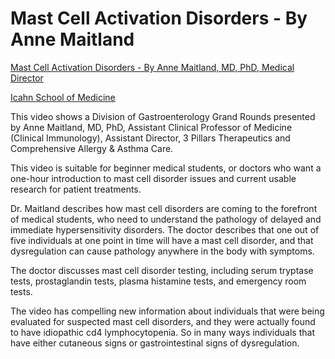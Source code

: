 [//]: # (
source: https://www.youtube.com/watch?v=cc7Vc_fJZzc
tags: videos
)

# Mast Cell Activation Disorders - By Anne Maitland

[Mast Cell Activation Disorders - By Anne Maitland, MD, PhD, Medical Director](https://www.youtube.com/watch?v=cc7Vc_fJZzc)

[Icahn School of Medicine](https://www.youtube.com/@IcahnSchoolofMedicine)

This video shows a Division of Gastroenterology Grand Rounds presented by Anne Maitland, MD, PhD, Assistant Clinical Professor of Medicine (Clinical Immunology), Assistant Director, 3 Pillars Therapeutics and Comprehensive Allergy & Asthma Care.

This video is suitable for beginner medical students, or doctors who want a one-hour introduction to mast cell disorder issues and current usable research for patient treatments.

Dr. Maitland describes how mast cell disorders are coming to the forefront of medical students, who need to understand the pathology of delayed and immediate hypersensitivity disorders. The doctor describes that one out of five individuals at one point in time will have a mast cell disorder, and that dysregulation can cause pathology anywhere in the body with symptoms.

The doctor discusses mast cell disorder testing, including serum tryptase tests, prostaglandin tests, plasma histamine tests, and emergency room tests.

The video has compelling new information about individuals that were being evaluated for suspected mast cell disorders, and they were actually found to have idiopathic cd4 lymphocytopenia. So in many ways individuals that have either cutaneous signs or gastrointestinal signs of dysregulation.